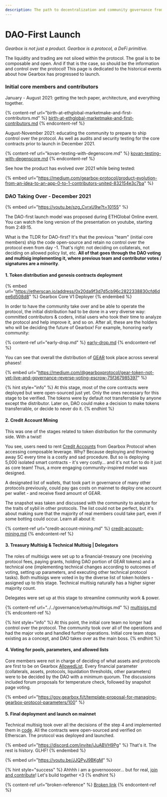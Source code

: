 ```yaml
---
description: The path to decentralization and community governance from summer 2021.
---
```


# DAO-First Launch

_Gearbox is not just a product. Gearbox is a protocol, a DeFi primitive._&#x20;

The liquidity and trading are not siloed within the protocol. The goal is to be composable and open. And if that is the case, so should be the information and control over the protocol! This page is dedicated to the historical events about how Gearbox has progressed to launch.&#x20;

### Initial core members and contributors&#x20;

January - August 2021: getting the tech paper, architecture, and everything together.

{% content-ref url="birth-at-ethglobal-marketmake-and-first-contributors.md" %}
[birth-at-ethglobal-marketmake-and-first-contributors.md](birth-at-ethglobal-marketmake-and-first-contributors.md)
{% endcontent-ref %}

August-November 2021: educating the community to prepare to ship control over the protocol. As well as audits and security testing for the core contracts prior to launch in December 2021.&#x20;

{% content-ref url="kovan-testing-with-degenscore.md" %}
[kovan-testing-with-degenscore.md](kovan-testing-with-degenscore.md)
{% endcontent-ref %}

See how the product has evolved over 2021 while being tested:&#x20;

{% embed url="https://medium.com/gearbox-protocol/product-evolution-from-an-idea-to-an-app-0-to-1-contributors-united-832154e3c7ba" %}

### DAO Taking Over - December 2021&#x20;

{% embed url="https://youtu.be/szg_CvrxU9w?t=10155" %}

The DAO-first launch model was proposed during ETHGlobal Online event. You can watch the long version of the presentation on youtube, starting from 2:49:15.&#x20;

What is the TLDR for DAO-first? It's that the previous "team" (initial core members) ship the code open-source and retain no control over the protocol even from day -1. That's right: not deciding on collaterals, not deciding on allowed policy list, etc. **All of that goes through the DAO voting and multisig implementing it, where previous team and contributor votes / signatures are a minority**.&#x20;

#### 1. Token distribution and genesis contracts deployment

{% embed url="https://etherscan.io/address/0x20da9f3d7d5cb96c2822338830cfd6dee6d508d8" %}
Gearbox Core V1 Deployer
{% endembed %}

In order to have the community take over and be able to operate the protocol, the initial distribution had to be done in a very diverse way: committed contributors & coders, initial users who took their time to analyze the protocol and help improve it, and so on. After all, these are the holders who will be deciding the future of Gearbox! For example, honoring early community:

{% content-ref url="early-drop.md" %}
[early-drop.md](early-drop.md)
{% endcontent-ref %}

You can see that overall the distribution of [GEAR](broken-reference) took place across several phases!

{% embed url="https://medium.com/@gearboxprotocol/gear-token-not-yet-live-and-governance-reverse-voting-escrow-75f367985397" %}

{% hint style="info" %}
At this stage, most of the core contracts were deployed but were open-sourced just yet. Only the ones necessary for this stage to be verified. The tokens were by default not transferrable by anyone except the distributor. Later on, DAO could make a decision to make tokens transferrable, or decide to never do it.&#x20;
{% endhint %}

#### 2. Credit Account Mining&#x20;

This was one of the stages related to token distribution for the community side. With a twist!

You see, users need to rent [Credit Accounts](../credit-account/) from Gearbox Protocol when accessing composable leverage. Why? Because deploying and throwing away SC every time is a costly and sad procedure. But so is deploying 5,000 isolated smart contracts - it's very costly... and it's not fun to do it just as core team! Thus, a more engaging community-inspired model was designed.&#x20;

A designated list of wallets, that took part in governance of many other protocols previously, could pay gas costs on mainnet to deploy one account per wallet - and receive fixed amount of GEAR.&#x20;

The snapshot was taken and discussed with the community to analyze for the traits of sybil in other protocols. The list could not be perfect, but it's about making sure that the majority of real members could take part, even if some botting could occur. Learn all about it:

{% content-ref url="credit-account-mining.md" %}
[credit-account-mining.md](credit-account-mining.md)
{% endcontent-ref %}

#### 3. Treasury Multisig & Technical Multisig | Delegators

The roles of multisigs were set up to a financial-treasury one (receiving protocol fees, paying grants, holding DAO portion of GEAR tokens) and a technical one (implementing technical changes according to outcomes of voting, setting up parameters, and executing other technical protocol tasks). Both multisigs were voted in by the diverse list of token holders - assigned up to this stage. Technical multisig naturally has a higher signer majority count.&#x20;

Delegates were set up at this stage to streamline community work & power.

{% content-ref url="../../governance/setup/multisigs.md" %}
[multisigs.md](../../governance/setup/multisigs.md)
{% endcontent-ref %}

{% hint style="info" %}
At this point, the initial core team no longer had control over the protocol. The community took over all of the operations and had the major vote and handled further operations. Initial core team stops existing as a concept, and DAO takes over as the main boss.
{% endhint %}

#### 4. Voting for pools, parameters, and allowed lists&#x20;

Core members were not in charge of deciding of what assets and protocols are first to be on Gearbox [AllowedList](../credit-account/#allowed-list-policy). Every financial parameter (collaterals, assets, protocols, liquidation thresholds, other parameters) were to be decided by the DAO with a minimum quorum. The discussions included forum proposals for temperature check, followed by snapshot page voting.

{% embed url="https://gov.gearbox.fi/t/template-proposal-for-managing-gearbox-protocol-parameters/100" %}

#### 5. Final deployment and launch on mainnet&#x20;

Technical multisig took over all the decisions of the step 4 and implemented them in [code](https://twitter.com/mikaellazarev/status/1473322250149539842?s=20). All the contracts were open-sourced and verified on Etherscan. The protocol was deployed and launched.&#x20;

{% embed url="https://discord.com/invite/jJuABVH9Pg" %}
That's it. The rest is history. GLHF!
{% endembed %}

{% embed url="https://youtu.be/JJQPyJ9BKgM" %}

{% hint style="success" %}
Ahhhh i am a governooooor... but for real, [join and contribute](broken-reference)! Let's build together <3
{% endhint %}

{% content-ref url="broken-reference" %}
[Broken link](broken-reference)
{% endcontent-ref %}
